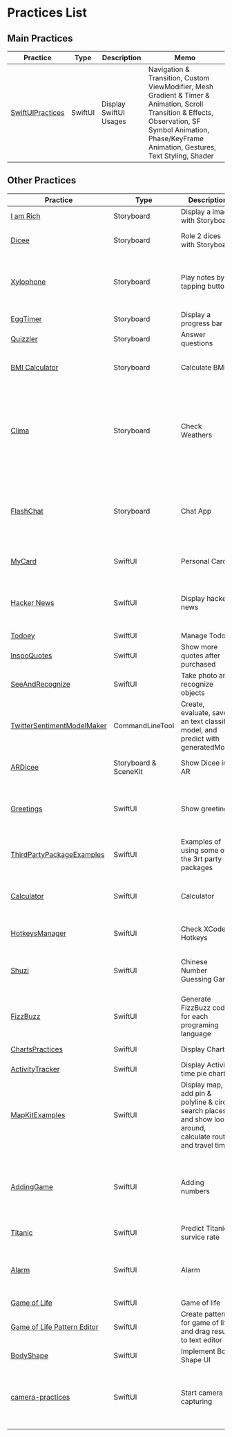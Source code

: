 # Practices List

## Main Practices

| Practice                                                                                           | Type    | Description            | Memo                                                                                                                                                                                                     |
| -------------------------------------------------------------------------------------------------- | ------- | ---------------------- | -------------------------------------------------------------------------------------------------------------------------------------------------------------------------------------------------------- |
| [SwiftUIPractices](https://github.com/jinyongnan810/swift-ui-practices/tree/main/SwiftUIPractices) | SwiftUI | Display SwiftUI Usages | Navigation & Transition, Custom ViewModifier, Mesh Gradient & Timer & Animation, Scroll Transition & Effects, Observation, SF Symbol Animation, Phase/KeyFrame Animation, Gestures, Text Styling, Shader |

## Other Practices

| Practice                                                                                                                         | Type                  | Description                                                                                                   | Memo                                                                                                                                                                            |
| -------------------------------------------------------------------------------------------------------------------------------- | --------------------- | ------------------------------------------------------------------------------------------------------------- | ------------------------------------------------------------------------------------------------------------------------------------------------------------------------------- |
| [I am Rich](https://github.com/jinyongnan810/swift-ui-practices/tree/main/I%20am%20Rich)                                         | Storyboard            | Display a image with Storyboard                                                                               |                                                                                                                                                                                 |
| [Dicee](https://github.com/jinyongnan810/swift-ui-practices/tree/main/Dicee)                                                     | Storyboard            | Role 2 dices with Storyboard                                                                                  | Link UI to code, avoid blocking UI, Alignment and Constraints                                                                                                                   |
| [Xylophone](https://github.com/jinyongnan810/swift-ui-practices/tree/main/Xylophone)                                             | Storyboard            | Play notes by tapping buttons                                                                                 | Link onPressed method to multiple buttons, AVAudioPlayer, Load bundle files, UIView.animate                                                                                     |
| [EggTimer](https://github.com/jinyongnan810/swift-ui-practices/tree/main/EggTimer)                                               | Storyboard            | Display a progress bar                                                                                        | Timer, Progress View + UIView.animate                                                                                                                                           |
| [Quizzler](https://github.com/jinyongnan810/swift-ui-practices/tree/main/Quizzler)                                               | Storyboard            | Answer questions                                                                                              | MVC pattern, struct, mutating struct                                                                                                                                            |
| [BMI Calculator](https://github.com/jinyongnan810/swift-ui-practices/tree/main/BMI%20Calculator)                                 | Storyboard            | Calculate BMI                                                                                                 | Multiple ViewController, use segue to show modal view                                                                                                                           |
| [Clima](https://github.com/jinyongnan810/swift-ui-practices/tree/main/Clima)                                                     | Storyboard            | Check Weathers                                                                                                | Light and Dark mode color & image, using pdf(or any vector image) as image, Make API call & Parse JSON, Protocol & Delegate, Request location & handle permission, hide API Key |
| [FlashChat](https://github.com/jinyongnan810/swift-ui-practices/tree/main/FlashChat)                                             | Storyboard            | Chat App                                                                                                      | Embed in Navigation Controller, auto and manual segue, Firebase Auth/Firestore, TableView, avoid Keyboard, keyboard actions                                                     |
| [MyCard](https://github.com/jinyongnan810/swift-ui-practices/tree/main/MyCard)                                                   | SwiftUI               | Personal Card                                                                                                 | Import fonts, Extract Views, Show toast & bind status                                                                                                                           |
| [Hacker News](https://github.com/jinyongnan810/swift-ui-practices/tree/main/HackerNews)                                          | SwiftUI               | Display hacker news                                                                                           | SwiftUI list, NavigationView & NavigationLink, Networking, Publish data, Display webview & show loading                                                                         |
| [Todoey](https://github.com/jinyongnan810/swift-ui-practices/tree/main/Todoey)                                                   | SwiftUI               | Manage Todos                                                                                                  | SwiftUI Core Data,                                                                                                                                                              |
| [InspoQuotes](https://github.com/jinyongnan810/swift-ui-practices/tree/main/InspoQuotes)                                         | SwiftUI               | Show more quotes after purchased                                                                              | Check, detect, and make In-App purchases                                                                                                                                        |
| [SeeAndRecognize](https://github.com/jinyongnan810/swift-ui-practices/tree/main/SeeAndRecognize)                                 | SwiftUI               | Take photo and recognize objects                                                                              | Take photo, CoreML                                                                                                                                                              |
| [TwitterSentimentModelMaker](https://github.com/jinyongnan810/swift-ui-practices/tree/main/TwitterSentimentModelMaker)           | CommandLineTool       | Create, evaluate, save an text classify model, and predict with generatedModel                                | CreateML, NLP classify model                                                                                                                                                    |
| [ARDicee](https://github.com/jinyongnan810/swift-ui-practices/tree/main/ARDicee)                                                 | Storyboard & SceneKit | Show Dicee in AR                                                                                              | Display Objects in AR, Detect plane, Set object position                                                                                                                        |
| [Greetings](https://github.com/jinyongnan810/swift-ui-practices/tree/main/Greetings)                                             | SwiftUI               | Show greetings                                                                                                | Light and Dark mode, Localization and @AppStorage, Handle landscape mode, Detect iPad. Share code with mac app                                                                  |
| [ThirdPartyPackageExamples](https://github.com/jinyongnan810/swift-ui-practices/tree/main/ThirdPartyPackageExamples)             | SwiftUI               | Examples of using some of the 3rt party packages                                                              | [Lottie](https://airbnb.io/lottie/#/ios?id=swiftui)                                                                                                                             |
| [Calculator](https://github.com/jinyongnan810/swift-ui-practices/tree/main/Calculator)                                           | SwiftUI               | Calculator                                                                                                    | Light and dark mode, AnyView, NSExpression, NumberFormatter, Detect iPad                                                                                                        |
| [HotkeysManager](https://github.com/jinyongnan810/swift-ui-practices/tree/main/HotkeysManager)                                   | SwiftUI               | Check XCode Hotkeys                                                                                           | Display list sections, search list, Theme for ipad and mac                                                                                                                      |
| [Shuzi](https://github.com/jinyongnan810/swift-ui-practices/tree/main/Shuzi)                                                     | SwiftUI               | Chinese Number Guessing Game                                                                                  | Unit Test, Text to speech, play sounds, display sheet and fullscreen view, fetch api data                                                                                       |
| [FizzBuzz](https://github.com/jinyongnan810/swift-ui-practices/tree/main/FizzBuzz)                                               | SwiftUI               | Generate FizzBuzz code for each programing language                                                           | Define Raw String, context menu, copy to clipboard                                                                                                                              |
| [ChartsPractices](https://github.com/jinyongnan810/swift-ui-practices/tree/main/ChartsPractices)                                 | SwiftUI               | Display Charts                                                                                                | Self-made and os-like charts                                                                                                                                                    |
| [ActivityTracker](https://github.com/jinyongnan810/swift-ui-practices/tree/main/ActivityTracker)                                 | SwiftUI               | Display Activity time pie chart                                                                               | Pie/Doughnut chart, SwiftData                                                                                                                                                   |
| [MapKitExamples](https://github.com/jinyongnan810/swift-ui-practices/tree/main/MapKitExamples)                                   | SwiftUI               | Display map, add pin & polyline & circle. search places and show look-around, calculate route and travel time | MapKit                                                                                                                                                                          |
| [AddingGame](https://github.com/jinyongnan810/swift-ui-practices/tree/main/AddingGame)                                           | SwiftUI               | Adding numbers                                                                                                | Repeated animation done by withAnimation alone, Migrate Core Data to SwiftData(ViewModels kept), Migrate observable object to @Observable Macro                                 |
| [Titanic](https://github.com/jinyongnan810/swift-ui-practices/tree/main/Titanic)                                                 | SwiftUI               | Predict Titanic survice rate                                                                                  | MakeML, CoreML                                                                                                                                                                  |
| [Alarm](https://github.com/jinyongnan810/swift-ui-practices/tree/main/Alarm)                                                     | SwiftUI               | Alarm                                                                                                         | Get/set time components of Date value, add font and apply globally, unit test, migrating swiftdata models                                                                       |
| [Game of Life](https://github.com/jinyongnan810/swift-ui-practices/tree/main/Game%20of%20Life)                                   | SwiftUI               | Game of life                                                                                                  | Canvas                                                                                                                                                                          |
| [Game of Life Pattern Editor](https://github.com/jinyongnan810/swift-ui-practices/tree/main/Game%20of%20Life%20Pattern%20Editor) | SwiftUI               | Create patterns for game of life, and drag results to text editor                                             | NSItemProvider                                                                                                                                                                  |
| [BodyShape](https://github.com/jinyongnan810/swift-ui-practices/tree/main/BodyShape)                                             | SwiftUI               | Implement Body Shape UI                                                                                       | Layout,ViewModifiers                                                                                                                                                            |
| [camera-practices](https://github.com/jinyongnan810/swift-ui-practices/tree/main/camera-practices)                               | SwiftUI               | Start camera capturing                                                                                        | Handle camera permission, start camera, render buffer to screen, calculate mask with Vision, apply mask(blur, color, image)                                                     |
